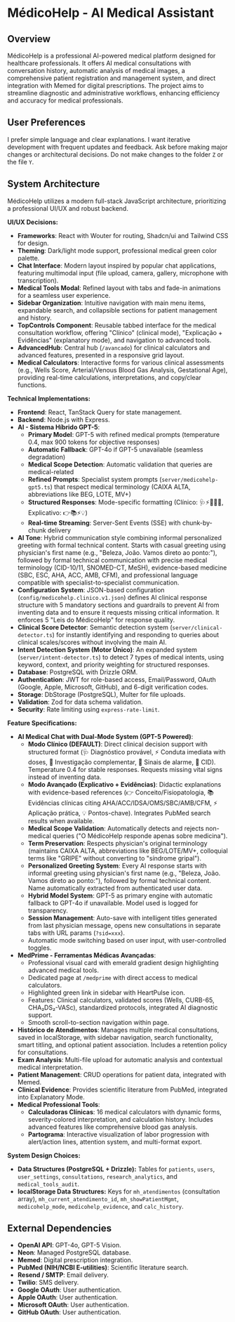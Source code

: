 # MédicoHelp - AI Medical Assistant

## Overview
MédicoHelp is a professional AI-powered medical platform designed for healthcare professionals. It offers AI medical consultations with conversation history, automatic analysis of medical images, a comprehensive patient registration and management system, and direct integration with Memed for digital prescriptions. The project aims to streamline diagnostic and administrative workflows, enhancing efficiency and accuracy for medical professionals.

## User Preferences
I prefer simple language and clear explanations. I want iterative development with frequent updates and feedback. Ask before making major changes or architectural decisions. Do not make changes to the folder `Z` or the file `Y`.

## System Architecture

MédicoHelp utilizes a modern full-stack JavaScript architecture, prioritizing a professional UI/UX and robust backend.

**UI/UX Decisions:**
-   **Frameworks**: React with Wouter for routing, Shadcn/ui and Tailwind CSS for design.
-   **Theming**: Dark/light mode support, professional medical green color palette.
-   **Chat Interface**: Modern layout inspired by popular chat applications, featuring multimodal input (file upload, camera, gallery, microphone with transcription).
-   **Medical Tools Modal**: Refined layout with tabs and fade-in animations for a seamless user experience.
-   **Sidebar Organization**: Intuitive navigation with main menu items, expandable search, and collapsible sections for patient management and history.
-   **TopControls Component**: Reusable tabbed interface for the medical consultation workflow, offering "Clínico" (clinical mode), "Explicação + Evidências" (explanatory mode), and navigation to advanced tools.
-   **AdvancedHub**: Central hub (`/avancado`) for clinical calculators and advanced features, presented in a responsive grid layout.
-   **Medical Calculators**: Interactive forms for various clinical assessments (e.g., Wells Score, Arterial/Venous Blood Gas Analysis, Gestational Age), providing real-time calculations, interpretations, and copy/clear functions.

**Technical Implementations:**
-   **Frontend**: React, TanStack Query for state management.
-   **Backend**: Node.js with Express.
-   **AI - Sistema Híbrido GPT-5**:
    -   **Primary Model**: GPT-5 with refined medical prompts (temperature 0.4, max 900 tokens for objective responses)
    -   **Automatic Fallback**: GPT-4o if GPT-5 unavailable (seamless degradation)
    -   **Medical Scope Detection**: Automatic validation that queries are medical-related
    -   **Refined Prompts**: Specialist system prompts (`server/medicohelp-gpt5.ts`) that respect medical terminology (CAIXA ALTA, abbreviations like BEG, LOTE, MV+)
    -   **Structured Responses**: Mode-specific formatting (Clínico: 🩺⚡🧪💬📇, Explicativo: 👉📚⚡💡)
    -   **Real-time Streaming**: Server-Sent Events (SSE) with chunk-by-chunk delivery
-   **AI Tone**: Hybrid communication style combining informal personalized greeting with formal technical content. Starts with casual greeting using physician's first name (e.g., "Beleza, João. Vamos direto ao ponto:"), followed by formal technical communication with precise medical terminology (CID-10/11, SNOMED-CT, MeSH), evidence-based medicine (SBC, ESC, AHA, ACC, AMB, CFM), and professional language compatible with specialist-to-specialist communication.
-   **Configuration System**: JSON-based configuration (`config/medicohelp.clinico.v1.json`) defines AI clinical response structure with 5 mandatory sections and guardrails to prevent AI from inventing data and to ensure it requests missing critical information. It enforces 5 "Leis do MédicoHelp" for response quality.
-   **Clinical Score Detector**: Semantic detection system (`server/clinical-detector.ts`) for instantly identifying and responding to queries about clinical scales/scores without involving the main AI.
-   **Intent Detection System (Motor Único)**: An expanded system (`server/intent-detector.ts`) to detect 7 types of medical intents, using keyword, context, and priority weighting for structured responses.
-   **Database**: PostgreSQL with Drizzle ORM.
-   **Authentication**: JWT for role-based access, Email/Password, OAuth (Google, Apple, Microsoft, GitHub), and 6-digit verification codes.
-   **Storage**: DbStorage (PostgreSQL), Multer for file uploads.
-   **Validation**: Zod for data schema validation.
-   **Security**: Rate limiting using `express-rate-limit`.

**Feature Specifications:**
-   **AI Medical Chat with Dual-Mode System (GPT-5 Powered)**:
    -   **Modo Clínico (DEFAULT)**: Direct clinical decision support with structured format (🩺 Diagnóstico provável, ⚡ Conduta imediata with doses, 🧪 Investigação complementar, 💬 Sinais de alarme, 📇 CID). Temperature 0.4 for stable responses. Requests missing vital signs instead of inventing data.
    -   **Modo Avançado (Explicativo + Evidências)**: Didactic explanations with evidence-based references (👉 Conceito/Fisiopatologia, 📚 Evidências clínicas citing AHA/ACC/IDSA/OMS/SBC/AMB/CFM, ⚡ Aplicação prática, 💡 Pontos-chave). Integrates PubMed search results when available.
    -   **Medical Scope Validation**: Automatically detects and rejects non-medical queries ("O MédicoHelp responde apenas sobre medicina").
    -   **Term Preservation**: Respects physician's original terminology (maintains CAIXA ALTA, abbreviations like BEG/LOTE/MV+, colloquial terms like "GRIPE" without converting to "síndrome gripal").
    -   **Personalized Greeting System**: Every AI response starts with informal greeting using physician's first name (e.g., "Beleza, João. Vamos direto ao ponto:"), followed by formal technical content. Name automatically extracted from authenticated user data.
    -   **Hybrid Model System**: GPT-5 as primary engine with automatic fallback to GPT-4o if unavailable. Model used is logged for transparency.
    -   **Session Management**: Auto-save with intelligent titles generated from last physician message, opens new consultations in separate tabs with URL params (`?sid=xxx`).
    -   Automatic mode switching based on user input, with user-controlled toggles.
-   **MedPrime - Ferramentas Médicas Avançadas**:
    -   Professional visual card with emerald gradient design highlighting advanced medical tools.
    -   Dedicated page at `/medprime` with direct access to medical calculators.
    -   Highlighted green link in sidebar with HeartPulse icon.
    -   Features: Clinical calculators, validated scores (Wells, CURB-65, CHA₂DS₂-VASc), standardized protocols, integrated AI diagnostic support.
    -   Smooth scroll-to-section navigation within page.
-   **Histórico de Atendimentos**: Manages multiple medical consultations, saved in localStorage, with sidebar navigation, search functionality, smart titling, and optional patient association. Includes a retention policy for consultations.
-   **Exam Analysis**: Multi-file upload for automatic analysis and contextual medical interpretation.
-   **Patient Management**: CRUD operations for patient data, integrated with Memed.
-   **Clinical Evidence**: Provides scientific literature from PubMed, integrated into Explanatory Mode.
-   **Medical Professional Tools**:
    -   **Calculadoras Clínicas**: 16 medical calculators with dynamic forms, severity-colored interpretation, and calculation history. Includes advanced features like comprehensive blood gas analysis.
    -   **Partograma**: Interactive visualization of labor progression with alert/action lines, attention system, and multi-format export.

**System Design Choices:**
-   **Data Structures (PostgreSQL + Drizzle):** Tables for `patients`, `users`, `user_settings`, `consultations`, `research_analytics`, and `medical_tools_audit`.
-   **localStorage Data Structures:** Keys for `mh_atendimentos` (consultation array), `mh_current_atendimento_id`, `mh_showPatientMgmt`, `medicohelp_mode`, `medicohelp_evidence`, and `calc_history`.

## External Dependencies

-   **OpenAI API**: GPT-4o, GPT-5 Vision.
-   **Neon**: Managed PostgreSQL database.
-   **Memed**: Digital prescription integration.
-   **PubMed (NIH/NCBI E-utilities)**: Scientific literature search.
-   **Resend / SMTP**: Email delivery.
-   **Twilio**: SMS delivery.
-   **Google OAuth**: User authentication.
-   **Apple OAuth**: User authentication.
-   **Microsoft OAuth**: User authentication.
-   **GitHub OAuth**: User authentication.
